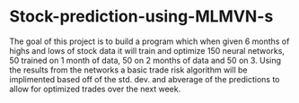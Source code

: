 # Stock-prediction-using-MLMVN-s
The goal of this project is to build a program which when given 6 months of highs and lows of stock data it will train and optimize 150 neural networks, 50 trained on 1 month of data, 50 on 2 months of data and 50 on 3.
Using the results from the networks a basic trade risk algorithm will be implimented based off of the std. dev. and abverage of the predictions to allow for optimized trades over the next week. 
